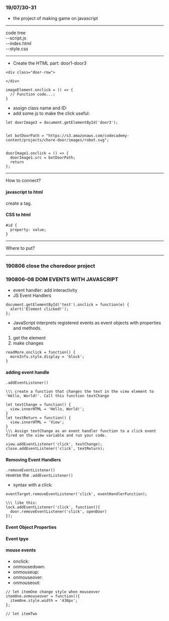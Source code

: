 ### 19/07/30-31  
* the project of making game on javascript  
***
code tree  
--script.js  
--index.html  
--style.css




***  
* Create the HTML part: door1-door3   
```
<div class="door-row">
 
</div>

``` 
```  
imageElement.onclick = () => {
  // Function code...;
}  
```  
* assign class name and ID:   
* add some js to make the click useful:  
```
let doorImage3 = document.getElementById('door3');


let botDoorPath = "https://s3.amazonaws.com/codecademy-content/projects/chore-door/images/robot.svg";


doorImage1.onclick = () => {
  doorImage1.src = botDoorPath;
  return 
};  
```  



***  
How to connect?  
#### javascript to html  
create a <script> element directly above the closing </body> tag.   
Inside the opening <script> tag, set the type as "text/javascript" and the src as "script.js".   
Then immediately close the element with a </script> tag.  

#### CSS to html  
```  
#id { 
  property: value;
}  
```  

  
***  
Where to put?  
***  
### 190806 close the choredoor project  

### 190806-08 DOM EVENTS WITH JAVASCRIPT  
* event handler: add interactivity  
* JS Event Handlers  
```
document.getElementById('test').onclick = function(e) {
  alert('Element clicked!');
};  
```  
* JavaScript interprets registered events as event objects with properties and methods.  
1. get the element  
2. make changes  
```
readMore.onclick = function() {
  moreInfo.style.display = 'block';
}  
```  
#### adding event handle  
`.addEventListener()`  
```  
\\\ create a function that changes the text in the view element to 'Hello, World!'. Call this function textChange  

let textChange = function() {
  view.innerHTML = 'Hello, World!';
}
let textReturn = function() {
  view.innerHTML = 'View';
}  
\\\ Assign textChange as an event handler function to a click event fired on the view variable and run your code.  

view.addEventListener('click', textChange);
close.addEventListener('click', textReturn);  
```  
#### Removing Event Handlers  
`.removeEventListener()`  
reverse the `.addEventListener()`  
* syntax with a click:  
```
eventTarget.removeEventListener('click', eventHandlerFunction);  
  
\\\ like this:  
lock.addEventListener('click', function(){
  door.removeEventListener('click', openDoor)
});  
```  
#### Event Object Properties  
  
  
  
#### Event tpye  


#### mouse events  
* onclick:     
* onmousedown:  
* onmouseup:  
* onmouseover:  
* onmouseout:  
```
// let itemOne change style when mouseover  
itemOne.onmouseover = function(){  
  itemOne.style.width = '430px';
};  

// let itemTwo 
```

